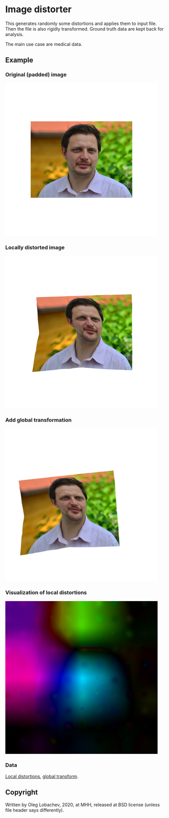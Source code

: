 # Image distorter

This generates randomly some distortions and applies them to input file. Then the file is also rigidly transformed. Ground truth data are kept back for analysis.

The main use case are medical data.

## Example

### Original (padded) image
![](example/oleg_e.png.dump.png)

### Locally distorted image
![](example/oleg_l.png)

### Add global transformation
![](example/oleg_g.png)

### Visualization of local distortions
![](example/oleg_v.png)

### Data
[Local distortions](example/oleg_l.png-local.png), [global transform](example/oleg_g.png.global.json).

## Copyright

Written by Oleg Lobachev, 2020, at MHH, released at BSD license (unless file header says differently).

